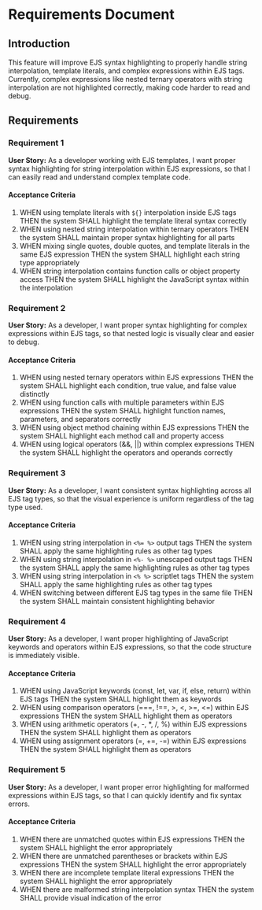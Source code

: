 # Requirements Document

## Introduction

This feature will improve EJS syntax highlighting to properly handle string interpolation, template literals, and complex expressions within EJS tags. Currently, complex expressions like nested ternary operators with string interpolation are not highlighted correctly, making code harder to read and debug.

## Requirements

### Requirement 1

**User Story:** As a developer working with EJS templates, I want proper syntax highlighting for string interpolation within EJS expressions, so that I can easily read and understand complex template code.

#### Acceptance Criteria

1. WHEN using template literals with `${}` interpolation inside EJS tags THEN the system SHALL highlight the template literal syntax correctly
2. WHEN using nested string interpolation within ternary operators THEN the system SHALL maintain proper syntax highlighting for all parts
3. WHEN mixing single quotes, double quotes, and template literals in the same EJS expression THEN the system SHALL highlight each string type appropriately
4. WHEN string interpolation contains function calls or object property access THEN the system SHALL highlight the JavaScript syntax within the interpolation

### Requirement 2

**User Story:** As a developer, I want proper syntax highlighting for complex expressions within EJS tags, so that nested logic is visually clear and easier to debug.

#### Acceptance Criteria

1. WHEN using nested ternary operators within EJS expressions THEN the system SHALL highlight each condition, true value, and false value distinctly
2. WHEN using function calls with multiple parameters within EJS expressions THEN the system SHALL highlight function names, parameters, and separators correctly
3. WHEN using object method chaining within EJS expressions THEN the system SHALL highlight each method call and property access
4. WHEN using logical operators (&&, ||) within complex expressions THEN the system SHALL highlight the operators and operands correctly

### Requirement 3

**User Story:** As a developer, I want consistent syntax highlighting across all EJS tag types, so that the visual experience is uniform regardless of the tag type used.

#### Acceptance Criteria

1. WHEN using string interpolation in `<%= %>` output tags THEN the system SHALL apply the same highlighting rules as other tag types
2. WHEN using string interpolation in `<%- %>` unescaped output tags THEN the system SHALL apply the same highlighting rules as other tag types
3. WHEN using string interpolation in `<% %>` scriptlet tags THEN the system SHALL apply the same highlighting rules as other tag types
4. WHEN switching between different EJS tag types in the same file THEN the system SHALL maintain consistent highlighting behavior

### Requirement 4

**User Story:** As a developer, I want proper highlighting of JavaScript keywords and operators within EJS expressions, so that the code structure is immediately visible.

#### Acceptance Criteria

1. WHEN using JavaScript keywords (const, let, var, if, else, return) within EJS tags THEN the system SHALL highlight them as keywords
2. WHEN using comparison operators (===, !==, >, <, >=, <=) within EJS expressions THEN the system SHALL highlight them as operators
3. WHEN using arithmetic operators (+, -, *, /, %) within EJS expressions THEN the system SHALL highlight them as operators
4. WHEN using assignment operators (=, +=, -=) within EJS expressions THEN the system SHALL highlight them as operators

### Requirement 5

**User Story:** As a developer, I want proper error highlighting for malformed expressions within EJS tags, so that I can quickly identify and fix syntax errors.

#### Acceptance Criteria

1. WHEN there are unmatched quotes within EJS expressions THEN the system SHALL highlight the error appropriately
2. WHEN there are unmatched parentheses or brackets within EJS expressions THEN the system SHALL highlight the error appropriately
3. WHEN there are incomplete template literal expressions THEN the system SHALL highlight the error appropriately
4. WHEN there are malformed string interpolation syntax THEN the system SHALL provide visual indication of the error